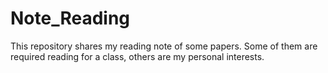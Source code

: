 # Note_Reading

This repository shares my reading note of some papers. 
Some of them are required reading for a class, others are my personal interests.

